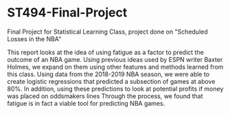 # ST494-Final-Project
Final Project for Statistical Learning Class, project done on "Scheduled Losses in the NBA"

This report looks at the idea of using fatigue as a factor to predict the outcome of an NBA game. Using previous ideas used by ESPN writer Baxter Holmes, we expand on them using other features and methods learned from this class. Using data from the 2018-2019 NBA season, we were able to create logistic regressions that predicted a subsection of games at above 80%. In addition, using these predictions to look at potential profits if money was placed on oddsmakers lines Through the process, we found that fatigue is in fact a viable tool for predicting NBA games.

